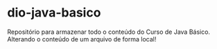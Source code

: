 # dio-java-basico
Repositório para armazenar todo o conteúdo do Curso de Java Básico.
Alterando o conteúdo de um arquivo de forma local!